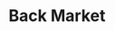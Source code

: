 ---
blog: https://medium.com/@BackMarket
facebook: https://facebook.com/backmarket
instagram: https://instagram.com/backmarket_fr
linkedin: https://linkedin.com/company/back-market
logohandle: backmarketfr
sort: backmarket
title: Back Market
twitter: https://x.com/back_market
website: https://www.backmarket.fr/
---